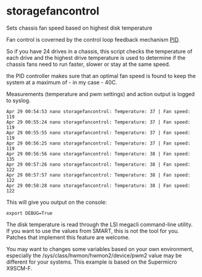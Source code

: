 storagefancontrol
=================

Sets chassis fan speed based on highest disk temperature

Fan control is coverned by the control loop feedback mechanism [PID][pid].

[pid]: http://en.wikipedia.org/wiki/PID_controller  

So if you have 24 drives in a chassis, this script checks the temperature
of each drive and the highest drive temperature is used to determine
if the chassis fans need to run faster, slower or stay at the same speed.

the PID controller makes sure that an optimal fan speed is found to keep the
system at a maximum of - in my case - 40C.

Measurements (temperature and pwm settings) and action output is logged to syslog.

    Apr 29 00:54:53 nano storagefancontrol: Temperature: 37 | Fan speed: 119
    Apr 29 00:55:24 nano storagefancontrol: Temperature: 37 | Fan speed: 119
    Apr 29 00:55:55 nano storagefancontrol: Temperature: 37 | Fan speed: 119
    Apr 29 00:56:25 nano storagefancontrol: Temperature: 37 | Fan speed: 119
    Apr 29 00:56:56 nano storagefancontrol: Temperature: 38 | Fan speed: 135
    Apr 29 00:57:26 nano storagefancontrol: Temperature: 38 | Fan speed: 122
    Apr 29 00:57:57 nano storagefancontrol: Temperature: 38 | Fan speed: 122
    Apr 29 00:58:28 nano storagefancontrol: Temperature: 38 | Fan speed: 122

This will give you output on the console:

    export DEBUG=True 

The disk temperature is read through the LSI megacli command-line utility.
If you want to use the values from SMART, this is not the tool for you.
Patches that implement this feature are welcome.

You may want to changes some variables based on your own environment, especially
the /sys/class/hwmon/hwmon2/device/pwm2 value may be different for your systems.
This example is based on the Supermicro X9SCM-F.
